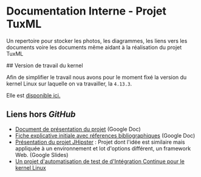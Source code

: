 # Documentation Interne - Projet TuxML
Un repertoire pour stocker les photos, les diagrammes, les liens vers les documents voire les documents même aidant à la réalisation du projet TuxML

## Version de travail du kernel

Afin de simplifier le travail nous avons pour le moment fixé la version du kernel Linux sur laquelle on va travailler, la `4.13.3`.

Elle est [disponible ici.](https://cdn.kernel.org/pub/linux/kernel/v4.x/linux-4.13.3.tar.xz)

## Liens hors *GitHub*

- [Document de présentation du projet](https://docs.google.com/document/d/1r7q-wy94Dqasbi7R_Di7lzOsMI3_uryRaRMorFCdeEA/edit) (Google Doc)
- [Fiche explicative initiale avec réferences bibliographiques](https://docs.google.com/document/d/1Qs9dYQNbghcK64raqplQ6asow-b93GPkYMow-SwqY5Y/edit#) (Google Doc)
- [Présentation du projet JHipster](https://docs.google.com/presentation/d/1574Y1wnw07aOXiuR2xGuureC5WNYfHnr_4UD1IPYOH8/edit#slide=id.g1b80b90d81_4_37) : Projet dont l'idée est similaire mais appliquée à un environnement et lot d'options différent, un framework Web. (Google Slides)
- [Un projet d'automatisation de test de d'Intégration Continue pour le kernel Linux](https://kernelci.org/)

